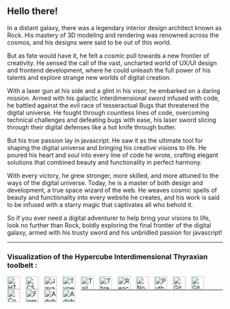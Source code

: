 ## Hello there!

In a distant galaxy, there was a legendary interior design architect known as Rock. His mastery of 3D modeling and rendering was renowned across the cosmos, and his designs were said to be out of this world.

But as fate would have it, he felt a cosmic pull towards a new frontier of creativity. He sensed the call of the vast, uncharted world of UX/UI design and frontend development, where he could unleash the full power of his talents and explore strange new worlds of digital creation.

With a laser gun at his side and a glint in his visor, he embarked on a daring mission. Armed with his galactic interdimensional sword infused with code, he battled against the evil race of tesseractual Bugs that threatened the digital universe. He fought through countless lines of code, overcoming technical challenges and defeating bugs with ease, his laser sword slicing through their digital defenses like a hot knife through butter.

But his true passion lay in javascript. He saw it as the ultimate tool for shaping the digital universe and bringing his creative visions to life. He poured his heart and soul into every line of code he wrote, crafting elegant solutions that combined beauty and functionality in perfect harmony.

With every victory, he grew stronger, more skilled, and more attuned to the ways of the digital universe. Today, he is a master of both design and development, a true space wizard of the web. He weaves cosmic spells of beauty and functionality into every website he creates, and his work is said to be infused with a starry magic that captivates all who behold it.

So if you ever need a digital adventurer to help bring your visions to life, look no further than Rock, boldly exploring the final frontier of the digital galaxy, armed with his trusty sword and his unbridled passion for javascript! 

---

### Visualization of the Hypercube Interdimensional Thyraxian toolbelt :

<img align="left" alt="HTML" width="30px" style="padding-right:10px;" src="https://cdn.jsdelivr.net/gh/devicons/devicon/icons/html5/html5-plain.svg" />
<img align="left" alt="CSS" width="30px" style="padding-right:10px;" src="https://cdn.jsdelivr.net/gh/devicons/devicon/icons/css3/css3-plain.svg" />
<img align="left" alt="JavaScript" width="30px" style="padding-right:10px;" src="https://cdn.jsdelivr.net/gh/devicons/devicon/icons/javascript/javascript-plain.svg" />
<img align="left" alt="TypeScript" width="30px" style="padding-right:10px;" src="https://cdn.jsdelivr.net/gh/devicons/devicon/icons/typescript/typescript-plain.svg" />
<img align="left" alt="TailwindCSS" width="30px" style="padding-right:10px;" src="https://cdn.jsdelivr.net/gh/devicons/devicon/icons/tailwindcss/tailwindcss-plain.svg" />
<img align="left" alt="Three.js" width="30px" style="padding-right:10px;" src="https://cdn.jsdelivr.net/gh/devicons/devicon/icons/threejs/threejs-original.svg" />
<img align="left" alt="React" width="30px" style="padding-right:10px;" src="https://cdn.jsdelivr.net/gh/devicons/devicon/icons/react/react-original.svg" />
<img align="left" alt="NodeJS" width="30px" style="padding-right:10px;" src="https://cdn.jsdelivr.net/gh/devicons/devicon/icons/nodejs/nodejs-original.svg" />
<img align="left" alt="Python" width="30px" style="padding-right:10px;" src="https://cdn.jsdelivr.net/gh/devicons/devicon/icons/python/python-plain.svg" />
<img align="left" alt="Git" width="30px" style="padding-right:10px;" src="https://cdn.jsdelivr.net/gh/devicons/devicon/icons/git/git-original.svg" />
<img align="left" alt="GitHub" width="30px" style="padding-right:10px;" src="https://cdn.jsdelivr.net/gh/devicons/devicon/icons/github/github-original.svg" />
<img align="left" alt="Codepen" width="30px" style="padding-right:10px;" src="https://cdn.jsdelivr.net/gh/devicons/devicon/icons/codepen/codepen-plain.svg" />
<img align="left" alt="Figma" width="30px" style="padding-right:10px;" src="https://cdn.jsdelivr.net/gh/devicons/devicon/icons/figma/figma-original.svg" />
<img align="left" alt="Adobe Photoshop" width="30px" style="padding-right:10px;" src="https://cdn.jsdelivr.net/gh/devicons/devicon/icons/photoshop/photoshop-plain.svg" />
<img align="left" alt="Adobe Illustrator" width="30px" style="padding-right:10px;" src="https://cdn.jsdelivr.net/gh/devicons/devicon/icons/illustrator/illustrator-plain.svg" />
<br />

---
         
          

            
        
            
    
          

          
          
          
